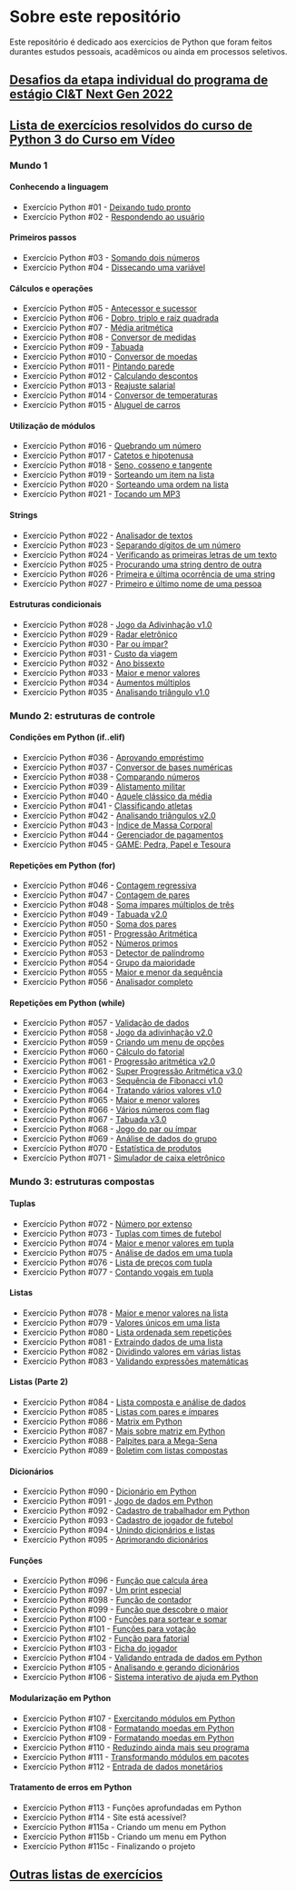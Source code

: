 # Sobre este repositório

Este repositório é dedicado aos exercícios de Python que foram feitos durantes estudos pessoais, acadêmicos ou ainda em processos seletivos.

## [Desafios da etapa individual do programa de estágio CI&T Next Gen 2022](#)

## [Lista de exercícios resolvidos do curso de Python 3 do Curso em Vídeo](#)

### Mundo 1

#### Conhecendo a linguagem

- Exercício Python #01 - [Deixando tudo pronto](https://github.com/matheusvictor/estudos_python/blob/master/curso_em_video/ex001.py)
- Exercício Python #02 - [Respondendo ao usuário](https://github.com/matheusvictor/estudos_python/blob/master/curso_em_video/ex002.py)

#### Primeiros passos

- Exercício Python #03 - [Somando dois números](https://github.com/matheusvictor/estudos_python/blob/master/curso_em_video/ex003.py)
- Exercício Python #04 - [Dissecando uma variável](https://github.com/matheusvictor/estudos_python/blob/master/curso_em_video/ex004.py)

#### Cálculos e operações

- Exercício Python #05 - [Antecessor e sucessor](https://github.com/matheusvictor/estudos_python/blob/master/curso_em_video/ex005.py)
- Exercício Python #06 - [Dobro, triplo e raiz quadrada](https://github.com/matheusvictor/estudos_python/blob/master/curso_em_video/ex006.py)
- Exercício Python #07 - [Média aritmética](https://github.com/matheusvictor/estudos_python/blob/master/curso_em_video/ex007.py)
- Exercício Python #08 - [Conversor de medidas](https://github.com/matheusvictor/estudos_python/blob/master/curso_em_video/ex008.py)
- Exercício Python #09 - [Tabuada](https://github.com/matheusvictor/estudos_python/blob/master/curso_em_video/ex009.py)
- Exercício Python #010 - [Conversor de moedas](https://github.com/matheusvictor/estudos_python/blob/master/curso_em_video/ex010.py)
- Exercício Python #011 - [Pintando parede](https://github.com/matheusvictor/estudos_python/blob/master/curso_em_video/ex011.py)
- Exercício Python #012 - [Calculando descontos](https://github.com/matheusvictor/estudos_python/blob/master/curso_em_video/ex012.py)
- Exercício Python #013 - [Reajuste salarial](https://github.com/matheusvictor/estudos_python/blob/master/curso_em_video/ex013.py)
- Exercício Python #014 - [Conversor de temperaturas](https://github.com/matheusvictor/estudos_python/blob/master/curso_em_video/ex014.py)
- Exercício Python #015 - [Aluguel de carros](https://github.com/matheusvictor/estudos_python/blob/master/curso_em_video/ex015.py)

#### Utilização de módulos

- Exercício Python #016 - [Quebrando um número](https://github.com/matheusvictor/estudos_python/blob/master/curso_em_video/ex016.py)
- Exercício Python #017 - [Catetos e hipotenusa](https://github.com/matheusvictor/estudos_python/blob/master/curso_em_video/ex017.py)
- Exercício Python #018 - [Seno, cosseno e tangente](https://github.com/matheusvictor/estudos_python/blob/master/curso_em_video/ex018.py)
- Exercício Python #019 - [Sorteando um item na lista](https://github.com/matheusvictor/estudos_python/blob/master/curso_em_video/ex019.py)
- Exercício Python #020 - [Sorteando uma ordem na lista](https://github.com/matheusvictor/estudos_python/blob/master/curso_em_video/ex020.py)
- Exercício Python #021 - [Tocando um MP3](https://github.com/matheusvictor/estudos_python/blob/master/curso_em_video/ex021.py)

#### Strings

- Exercício Python #022 - [Analisador de textos](https://github.com/matheusvictor/estudos_python/blob/master/curso_em_video/ex022.py)
- Exercício Python #023 - [Separando dígitos de um número](https://github.com/matheusvictor/estudos_python/blob/master/curso_em_video/ex023.py)
- Exercício Python #024 - [Verificando as primeiras letras de um texto](https://github.com/matheusvictor/estudos_python/blob/master/curso_em_video/ex024.py)
- Exercício Python #025 - [Procurando uma string dentro de outra](https://github.com/matheusvictor/estudos_python/blob/master/curso_em_video/ex025.py)
- Exercício Python #026 - [Primeira e última ocorrência de uma string](https://github.com/matheusvictor/estudos_python/blob/master/curso_em_video/ex026.py)
- Exercício Python #027 - [Primeiro e último nome de uma pessoa](https://github.com/matheusvictor/estudos_python/blob/master/curso_em_video/ex027.py)

#### Estruturas condicionais

- Exercício Python #028 - [Jogo da Adivinhação v1.0](https://github.com/matheusvictor/estudos_python/blob/master/curso_em_video/ex028.py)
- Exercício Python #029 - [Radar eletrônico](https://github.com/matheusvictor/estudos_python/blob/master/curso_em_video/ex029.py)
- Exercício Python #030 - [Par ou ímpar?](https://github.com/matheusvictor/estudos_python/blob/master/curso_em_video/ex030.py)
- Exercício Python #031 - [Custo da viagem](https://github.com/matheusvictor/estudos_python/blob/master/curso_em_video/ex031.py)
- Exercício Python #032 - [Ano bissexto](https://github.com/matheusvictor/estudos_python/blob/master/curso_em_video/ex032.py)
- Exercício Python #033 - [Maior e menor valores](https://github.com/matheusvictor/estudos_python/blob/master/curso_em_video/ex033.py)
- Exercício Python #034 - [Aumentos múltiplos](https://github.com/matheusvictor/estudos_python/blob/master/curso_em_video/ex034.py)
- Exercício Python #035 - [Analisando triângulo v1.0](https://github.com/matheusvictor/estudos_python/blob/master/curso_em_video/ex035.py)

### Mundo 2: estruturas de controle

#### Condições em Python (if..elif)

- Exercício Python #036 - [Aprovando empréstimo](https://github.com/matheusvictor/estudos_python/blob/master/curso_em_video/ex036.py)
- Exercício Python #037 - [Conversor de bases numéricas](https://github.com/matheusvictor/estudos_python/blob/master/curso_em_video/ex037.py)
- Exercício Python #038 - [Comparando números](https://github.com/matheusvictor/estudos_python/blob/master/curso_em_video/ex038.py)
- Exercício Python #039 - [Alistamento militar](https://github.com/matheusvictor/estudos_python/blob/master/curso_em_video/ex039.py)
- Exercício Python #040 - [Aquele clássico da média](https://github.com/matheusvictor/estudos_python/blob/master/curso_em_video/ex040.py)
- Exercício Python #041 - [Classificando atletas](https://github.com/matheusvictor/estudos_python/blob/master/curso_em_video/ex041.py)
- Exercício Python #042 - [Analisando triângulos v2.0](https://github.com/matheusvictor/estudos_python/blob/master/curso_em_video/ex042.py)
- Exercício Python #043 - [Índice de Massa Corporal](https://github.com/matheusvictor/estudos_python/blob/master/curso_em_video/ex043.py)
- Exercício Python #044 - [Gerenciador de pagamentos](https://github.com/matheusvictor/estudos_python/blob/master/curso_em_video/ex044.py)
- Exercício Python #045 - [GAME: Pedra, Papel e Tesoura](https://github.com/matheusvictor/estudos_python/blob/master/curso_em_video/ex045.py)

#### Repetições em Python (for)

- Exercício Python #046 - [Contagem regressiva](https://github.com/matheusvictor/estudos_python/blob/master/curso_em_video/ex046.py)
- Exercício Python #047 - [Contagem de pares](https://github.com/matheusvictor/estudos_python/blob/master/curso_em_video/ex047.py)
- Exercício Python #048 - [Soma ímpares múltiplos de três](https://github.com/matheusvictor/estudos_python/blob/master/curso_em_video/ex048.py)
- Exercício Python #049 - [Tabuada v2.0](https://github.com/matheusvictor/estudos_python/blob/master/curso_em_video/ex049.py)
- Exercício Python #050 - [Soma dos pares](https://github.com/matheusvictor/estudos_python/blob/master/curso_em_video/ex050.py)
- Exercício Python #051 - [Progressão Aritmética](https://github.com/matheusvictor/estudos_python/blob/master/curso_em_video/ex051.py)
- Exercício Python #052 - [Números primos](https://github.com/matheusvictor/estudos_python/blob/master/curso_em_video/ex052.py)
- Exercício Python #053 - [Detector de palíndromo](https://github.com/matheusvictor/estudos_python/blob/master/curso_em_video/ex053.py)
- Exercício Python #054 - [Grupo da maioridade](https://github.com/matheusvictor/estudos_python/blob/master/curso_em_video/ex054.py)
- Exercício Python #055 - [Maior e menor da sequência](https://github.com/matheusvictor/estudos_python/blob/master/curso_em_video/ex055.py)
- Exercício Python #056 - [Analisador completo](https://github.com/matheusvictor/estudos_python/blob/master/curso_em_video/ex056.py)

#### Repetições em Python (while)

- Exercício Python #057 - [Validação de dados](https://github.com/matheusvictor/estudos_python/blob/master/curso_em_video/ex057.py)
- Exercício Python #058 - [Jogo da adivinhação v2.0](https://github.com/matheusvictor/estudos_python/blob/master/curso_em_video/ex058.py)
- Exercício Python #059 - [Criando um menu de opções](https://github.com/matheusvictor/estudos_python/blob/master/curso_em_video/ex059.py)
- Exercício Python #060 - [Cálculo do fatorial](https://github.com/matheusvictor/estudos_python/blob/master/curso_em_video/ex060.py)
- Exercício Python #061 - [Progressão aritmética v2.0](https://github.com/matheusvictor/estudos_python/blob/master/curso_em_video/ex061.py)
- Exercício Python #062 - [Super Progressão Aritmética v3.0](https://github.com/matheusvictor/estudos_python/blob/master/curso_em_video/ex062.py)
- Exercício Python #063 - [Sequência de Fibonacci v1.0](https://github.com/matheusvictor/estudos_python/blob/master/curso_em_video/ex063.py)
- Exercício Python #064 - [Tratando vários valores v1.0](https://github.com/matheusvictor/estudos_python/blob/master/curso_em_video/ex064.py)
- Exercício Python #065 - [Maior e menor valores](https://github.com/matheusvictor/estudos_python/blob/master/curso_em_video/ex065.py)
- Exercício Python #066 - [Vários números com flag](https://github.com/matheusvictor/estudos_python/blob/master/curso_em_video/ex066.py)
- Exercício Python #067 - [Tabuada v3.0](https://github.com/matheusvictor/estudos_python/blob/master/curso_em_video/ex067.py)
- Exercício Python #068 - [Jogo do par ou ímpar](https://github.com/matheusvictor/estudos_python/blob/master/curso_em_video/ex068.py)
- Exercício Python #069 - [Análise de dados do grupo](https://github.com/matheusvictor/estudos_python/blob/master/curso_em_video/ex069.py)
- Exercício Python #070 - [Estatística de produtos](https://github.com/matheusvictor/estudos_python/blob/master/curso_em_video/ex070.py)
- Exercício Python #071 - [Simulador de caixa eletrônico](https://github.com/matheusvictor/estudos_python/blob/master/curso_em_video/ex071.py)

### Mundo 3: estruturas compostas

#### Tuplas

- Exercício Python #072 - [Número por extenso](https://github.com/matheusvictor/estudos_python/blob/master/curso_em_video/ex072.py)
- Exercício Python #073 - [Tuplas com times de futebol](https://github.com/matheusvictor/estudos_python/blob/master/curso_em_video/ex073.py)
- Exercício Python #074 - [Maior e menor valores em tupla](https://github.com/matheusvictor/estudos_python/blob/master/curso_em_video/ex074.py)
- Exercício Python #075 - [Análise de dados em uma tupla](https://github.com/matheusvictor/estudos_python/blob/master/curso_em_video/ex075.py)
- Exercício Python #076 - [Lista de preços com tupla](https://github.com/matheusvictor/estudos_python/blob/master/curso_em_video/ex076.py)
- Exercício Python #077 - [Contando vogais em tupla](https://github.com/matheusvictor/estudos_python/blob/master/curso_em_video/ex077.py)

#### Listas

- Exercício Python #078 - [Maior e menor valores na lista](https://github.com/matheusvictor/estudos_python/blob/master/curso_em_video/ex078.py)
- Exercício Python #079 - [Valores únicos em uma lista](https://github.com/matheusvictor/estudos_python/blob/master/curso_em_video/ex079.py)
- Exercício Python #080 - [Lista ordenada sem repetições](https://github.com/matheusvictor/estudos_python/blob/master/curso_em_video/ex080.py)
- Exercício Python #081 - [Extraindo dados de uma lista](https://github.com/matheusvictor/estudos_python/blob/master/curso_em_video/ex081.py)
- Exercício Python #082 - [Dividindo valores em várias listas](https://github.com/matheusvictor/estudos_python/blob/master/curso_em_video/ex082.py)
- Exercício Python #083 - [Validando expressões matemáticas](https://github.com/matheusvictor/estudos_python/blob/master/curso_em_video/ex083.py)

#### Listas (Parte 2)

- Exercício Python #084 - [Lista composta e análise de dados](https://github.com/matheusvictor/estudos_python/blob/master/curso_em_video/ex084.py)
- Exercício Python #085 - [Listas com pares e ímpares](https://github.com/matheusvictor/estudos_python/blob/master/curso_em_video/ex085.py)
- Exercício Python #086 - [Matrix em Python](#)
- Exercício Python #087 - [Mais sobre matriz em Python](#)
- Exercício Python #088 - [Palpites para a Mega-Sena](#)
- Exercício Python #089 - [Boletim com listas compostas](#)

#### Dicionários

- Exercício Python #090 - [Dicionário em Python](#)
- Exercício Python #091 - [Jogo de dados em Python](#)
- Exercício Python #092 - [Cadastro de trabalhador em Python](#)
- Exercício Python #093 - [Cadastro de jogador de futebol](#)
- Exercício Python #094 - [Unindo dicionários e listas](#)
- Exercício Python #095 - [Aprimorando dicionários](#)

#### Funções

- Exercício Python #096 - [Função que calcula área](#)
- Exercício Python #097 - [Um print especial](#)
- Exercício Python #098 - [Função de contador](#)
- Exercício Python #099 - [Função que descobre o maior](#)
- Exercício Python #100 - [Funções para sortear e somar](#)
- Exercício Python #101 - [Funções para votação](#)
- Exercício Python #102 - [Função para fatorial](#)
- Exercício Python #103 - [Ficha do jogador](#)
- Exercício Python #104 - [Validando entrada de dados em Python](#)
- Exercício Python #105 - [Analisando e gerando dicionários](#)
- Exercício Python #106 - [Sistema interativo de ajuda em Python](#)

#### Modularização em Python

- Exercício Python #107 - [Exercitando módulos em Python](#)
- Exercício Python #108 - [Formatando moedas em Python](#)
- Exercício Python #109 - [Formatando moedas em Python](#)
- Exercício Python #110 - [Reduzindo ainda mais seu programa](#)
- Exercício Python #111 - [Transformando módulos em pacotes](#)
- Exercício Python #112 - [Entrada de dados monetários](#)

#### Tratamento de erros em Python

- Exercício Python #113 - Funções aprofundadas em Python
- Exercício Python #114 - Site está acessível?
- Exercício Python #115a - Criando um menu em Python
- Exercício Python #115b - Criando um menu em Python
- Exercício Python #115c - Finalizando o projeto


## [Outras listas de exercícios](#)
